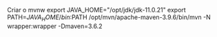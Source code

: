 Criar o mvnw
export JAVA_HOME="/opt/jdk/jdk-11.0.21"
export PATH=$JAVA_HOME/bin:$PATH
/opt/mvn/apache-maven-3.9.6/bin/mvn -N wrapper:wrapper -Dmaven=3.6.2
